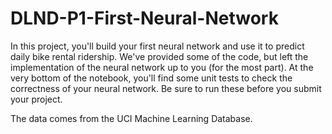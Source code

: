 # DLND-P1-First-Neural-Network

In this project, you'll build your first neural network and use it to predict daily bike rental ridership. We've provided some of the code, but left the implementation of the neural network up to you (for the most part). At the very bottom of the notebook, you'll find some unit tests to check the correctness of your neural network. Be sure to run these before you submit your project.

The data comes from the UCI Machine Learning Database.

